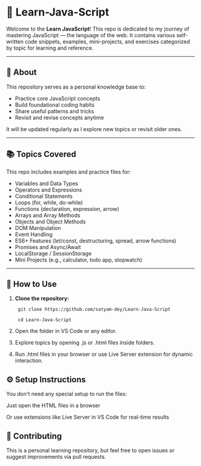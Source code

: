 # 📘 Learn-Java-Script


Welcome to the **Learn JavaScript**! This repo is dedicated to my journey of mastering JavaScript — the language of the web. It contains various self-written code snippets, examples, mini-projects, and exercises categorized by topic for learning and reference.

---

## 🧠 About

This repository serves as a personal knowledge base to:

- Practice core JavaScript concepts
- Build foundational coding habits
- Share useful patterns and tricks
- Revisit and revise concepts anytime

It will be updated regularly as I explore new topics or revisit older ones.

---

## 📚 Topics Covered

This repo includes examples and practice files for:

- Variables and Data Types
- Operators and Expressions
- Conditional Statements
- Loops (for, while, do-while)
- Functions (declaration, expression, arrow)
- Arrays and Array Methods
- Objects and Object Methods
- DOM Manipulation
- Event Handling
- ES6+ Features (let/const, destructuring, spread, arrow functions)
- Promises and Async/Await
- LocalStorage / SessionStorage
- Mini Projects (e.g., calculator, todo app, stopwatch)

---

## 🚀 How to Use

1. **Clone the repository:**

        git clone https://github.com/satyam-dey/Learn-Java-Script

        cd Learn-Java-Script

2. Open the folder in VS Code or any editor.

3. Explore topics by opening .js or .html files inside folders.

4. Run .html files in your browser or use Live Server extension for dynamic interaction.

## ⚙️ Setup Instructions
You don't need any special setup to run the files:

Just open the HTML files in a browser

Or use extensions like Live Server in VS Code for real-time results

## 🤝 Contributing
This is a personal learning repository, but feel free to open issues or suggest improvements via pull requests.

